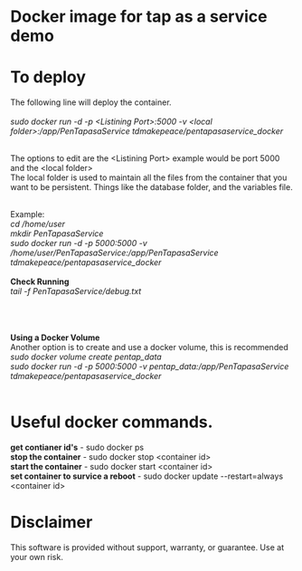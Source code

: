 # Docker image for tap as a service demo

# To deploy
The following line will deploy the container.<br><br>
_sudo docker run -d -p \<Listining Port\>:5000 -v \<local folder\>:/app/PenTapasaService tdmakepeace/pentapasaservice_docker_<br><br>

The options to edit are the \<Listining Port\> example would be port 5000 and the \<local folder\> <br>
The local folder is used to maintain all the files from the container that you want to be persistent. 
Things like the database folder, and the variables file.<br><br>

Example: <br>
_cd /home/user_<br>
_mkdir PenTapasaService_<br>
_sudo docker run -d -p 5000:5000 -v /home/user/PenTapasaService:/app/PenTapasaService tdmakepeace/pentapasaservice_docker_<br>
<br>
**Check Running** <br>
_tail -f PenTapasaService/debug.txt_<br>
<br>

<br><br>
**Using a Docker Volume** <br>
Another option is to create and use a docker volume, this is recommended<br>
_sudo docker volume create pentap_data_<br>
_sudo docker run -d -p 5000:5000 -v pentap_data:/app/PenTapasaService tdmakepeace/pentapasaservice_docker_<br>
<br>

# Useful docker commands.

**get contianer id's**  - sudo docker ps<br>
**stop the container** - sudo docker stop \<container id\><br>
**start the container** - sudo docker start \<container id\><br>
**set container to survice a reboot** - sudo docker update --restart=always \<container id\><br>


# Disclaimer
This software is provided without support, warranty, or guarantee. Use at your own risk.
